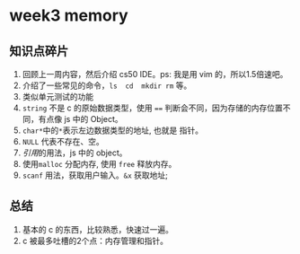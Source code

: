 # week3 memory

## 知识点碎片

1. 回顾上一周内容，然后介绍 cs50 IDE。ps: 我是用 vim 的，所以1.5倍速吧。
2. 介绍了一些常见的命令，`ls  cd  mkdir rm` 等。
3. 类似单元测试的功能
4. `string` 不是 c 的原始数据类型，使用 `==` 判断会不同，因为存储的内存位置不同，有点像 js 中的 Object。
5. `char*`中的`*`表示左边数据类型的地址, 也就是 指针。
6. `NULL` 代表不存在、空。
7. *引用*的用法，js 中的 object。
8. 使用`malloc` 分配内存, 使用 `free` 释放内存。 
9. `scanf` 用法，获取用户输入。`&x` 获取地址;


## 总结

1. 基本的 c 的东西，比较熟悉，快速过一遍。
2. c 被最多吐槽的2个点：内存管理和指针。
